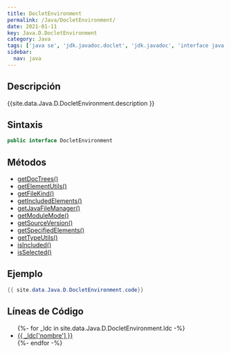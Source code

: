 ```yaml
---
title: DocletEnvironment
permalink: /Java/DocletEnvironment/
date: 2021-01-11
key: Java.D.DocletEnvironment
category: Java
tags: ['java se', 'jdk.javadoc.doclet', 'jdk.javadoc', 'interface java', 'Java 9']
sidebar: 
  nav: java
---
```


## Descripción
{{site.data.Java.D.DocletEnvironment.description }}

## Sintaxis
~~~java
public interface DocletEnvironment
~~~

## Métodos
* [getDocTrees()](/Java/DocletEnvironment/getDocTrees)
* [getElementUtils()](/Java/DocletEnvironment/getElementUtils)
* [getFileKind()](/Java/DocletEnvironment/getFileKind)
* [getIncludedElements()](/Java/DocletEnvironment/getIncludedElements)
* [getJavaFileManager()](/Java/DocletEnvironment/getJavaFileManager)
* [getModuleMode()](/Java/DocletEnvironment/getModuleMode)
* [getSourceVersion()](/Java/DocletEnvironment/getSourceVersion)
* [getSpecifiedElements()](/Java/DocletEnvironment/getSpecifiedElements)
* [getTypeUtils()](/Java/DocletEnvironment/getTypeUtils)
* [isIncluded()](/Java/DocletEnvironment/isIncluded)
* [isSelected()](/Java/DocletEnvironment/isSelected)

## Ejemplo
~~~java
{{ site.data.Java.D.DocletEnvironment.code}}
~~~

## Líneas de Código
<ul>
{%- for _ldc in site.data.Java.D.DocletEnvironment.ldc -%}
   <li>
       <a href="{{_ldc['url'] }}">{{ _ldc['nombre'] }}</a>
   </li>
{%- endfor -%}
</ul>
